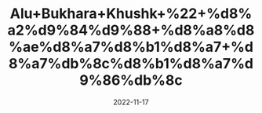 ---
title: 'Alu+Bukhara+Khushk+%22+%d8%a2%d9%84%d9%88+%d8%a8%d8%ae%d8%a7%d8%b1%d8%a7+%d8%a7%db%8c%d8%b1%d8%a7%d9%86%db%8c'
date: '2022-11-17' 
metatag: '' 
inventory: '0' 
draft: false 
# meta description 
shortDescripton: 'Dried+Irani+Plum%22+Plums+or+aloobukhara+contain+vitamin+K+and+potassium+that+have+the+ability+to+absorb+iron+in+the+body.+These+fruits+contain+sufficient+iron+and+copper+assists+in+the+formation+of+red+blood+cells%2c+further+helping+in+the+purification+of+blood+and+a+healthy+blood+circulation.'
description: 'Food+Product'
longdescription: ''
tags: ''
brand: ''
subCategory: ''
sellCount: '0'
featured: True
# product Price
price: '250.0'
# Product Short Description
shortDescription: 'Dried+Irani+Plum%22+Plums+or+aloobukhara+contain+vitamin+K+and+potassium+that+have+the+ability+to+absorb+iron+in+the+body.+These+fruits+contain+sufficient+iron+and+copper+assists+in+the+formation+of+red+blood+cells%2c+further+helping+in+the+purification+of+blood+and+a+healthy+blood+circulation.'
productID: '2E878FEF-922C-ED11-9968-005056B3A416'
type: 'products'
category: 'Food+Product' 
thumnailproduct: 'https://eraconnect.blob.core.windows.net/product-images/aminsaddiquidawakhana/2E878FEF-922C-ED11-9968-005056B3A416.webp' 
images:
  - image: 'https://eraconnect.blob.core.windows.net/product-images/aminsaddiquidawakhana/2E878FEF-922C-ED11-9968-005056B3A416.webp'  
Variants:
---